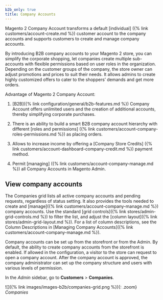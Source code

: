 ```yaml
---
b2b_only: true
title: Company Accounts
---
```


Magento 2 Company Account transforms a default [individual] ({% link customers/account-create.md %}) customer account to the company accounts and supports customers to create and manage company accounts.

By introducing B2B company accounts to your Magento 2 store, you can simplify the corporate shopping, let companies create multiple sub-accounts with flexible permissions based on user roles in the organization. Depending on the customer groups of the company, the store owner can adjust promotions and prices to suit their needs. It allows admins to create highly customized offers to cater to the shoppers’ demands and get more orders.

Advantage of Magento 2 Company Account:

1. [B2B]({% link configuration/general/b2b-features.md  %}) Company Account offers unlimited users and the creation of additional accounts, thereby simplifying corporate purchases.

1. There is an ability to build a smart B2B company account hierarchy with different [roles and permissions] ({% link customers/account-company-roles-permissions.md %}) as placing orders.

1. Allows to increase income by offering a [Company Store Credits] ({% link customers/account-dashboard-company-credit.md %}) payment method.

1. Permit [managing] ({% link customers/account-company-manage.md %}) all Company Accounts in Magento Admin.

## View company accounts

The Companies grid lists all active company accounts and pending requests, regardless of status setting. It also provides the tools needed to create and [manage]({% link customers/account-company-manage.md %}) company accounts. Use the standard [grid controls]({% link stores/admin-grid-controls.md %}) to filter the list, and adjust the [column layout]({% link stores/admin-grid-layout.md %}). For a list of column descriptions, see the Column Descriptions in [Managing Company Accounts]({% link customers/account-company-manage.md %}).

Company accounts can be set up from the storefront or from the Admin. By default, the ability to create company accounts from the storefront is enabled. If allowed in the configuration, a visitor to the store can request to open a company account. After the company account is approved, the company administrator can set up the company structure and users with various levels of permission.

In the _Admin_ sidebar, go to **Customers** > **Companies**.

   ![]({% link images/images-b2b/companies-grid.png %}){: .zoom}
   _Companies_
